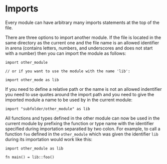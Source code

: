 # Imports

Every module can have arbitrary many imports statements at the top of the file.

There are three options to import another module. If the file is located in the
same directory as the current one and the file name is an allowed identifier in
arena (contains letters, numbers, and underscores and does not start with a
number) then you can import the module as follows:

```
import other_module

// or if you want to use the module with the name 'lib':

import other_mode as lib
```

If you need to define a relative path or the name is not an allowed indentifier
you need to use quotes around the import path and you need to give the imported
module a name to be used by in the current module:

```
import "subfolder/other_module" as lib
```

All functions and types defined in the other module can now be used in the
current module by prefixing the function or type name with the identifier
specified during importation separatied by two colon. For example, to call a
function `foo` defined in the `other_module` which was given the identifier
`lib` during its importation would work like this:

```
import other_module as lib

fn main() = lib::foo()
```
